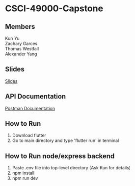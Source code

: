 # CSCI-49000-Capstone

## Members

Kun Yu  
Zachary Garces  
Thomas Westfall  
Alexander Yang

## Slides

[Slides](Slides.pdf)

## API Documentation

[Postman Documentation](https://documenter.getpostman.com/view/6750906/TVev5Qyx)

## How to Run

1. Download flutter
2. Go to main directory and type 'flutter run' in terminal

## How to Run node/express backend

1. Paste .env file into top-level directory (Ask Kun for details)
2. npm install
3. npm run dev
